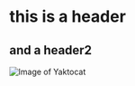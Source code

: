 # this is a header
## and a header2
![Image of Yaktocat](https://octodex.github.com/images/yaktocat.png)
